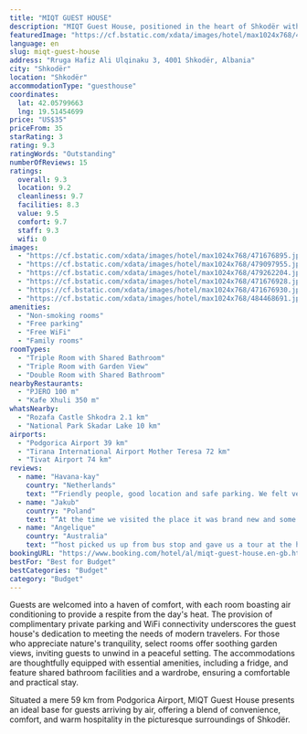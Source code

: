 ```yaml
---
title: "MIQT GUEST HOUSE"
description: "MIQT Guest House, positioned in the heart of Shkodër within the scenic Shkoder County, stands out as a serene retreat for travelers."
featuredImage: "https://cf.bstatic.com/xdata/images/hotel/max1024x768/471676895.jpg?k=71f944b62a44be0cd9db06374614c7d229097435c4c005c6a490345f07404ab3&o=&hp=1"
language: en
slug: miqt-guest-house
address: "Rruga Hafiz Ali Ulqinaku 3, 4001 Shkodër, Albania"
city: "Shkodër"
location: "Shkodër"
accommodationType: "guesthouse"
coordinates:
  lat: 42.05799663
  lng: 19.51454699
price: "US$35"
priceFrom: 35
starRating: 3
rating: 9.3
ratingWords: "Outstanding"
numberOfReviews: 15
ratings:
  overall: 9.3
  location: 9.2
  cleanliness: 9.7
  facilities: 8.3
  value: 9.5
  comfort: 9.7
  staff: 9.3
  wifi: 0
images:
  - "https://cf.bstatic.com/xdata/images/hotel/max1024x768/471676895.jpg?k=71f944b62a44be0cd9db06374614c7d229097435c4c005c6a490345f07404ab3&o=&hp=1"
  - "https://cf.bstatic.com/xdata/images/hotel/max1024x768/479097955.jpg?k=cfcb66a29149665e03fdfe00fc3189a91255eb6665f2f46867a4cb187e579ffc&o=&hp=1"
  - "https://cf.bstatic.com/xdata/images/hotel/max1024x768/479262204.jpg?k=764abefd14bc75d897229e61cfe9555af502daf64dd99f44b6d447d910458972&o=&hp=1"
  - "https://cf.bstatic.com/xdata/images/hotel/max1024x768/471676928.jpg?k=33845c89887412abf30992667d3b5dfbe1aa356f9f7bcdeac7010e348d330b68&o=&hp=1"
  - "https://cf.bstatic.com/xdata/images/hotel/max1024x768/471676930.jpg?k=3dd53f52cdbcaf55c92daa4006e0c756afd6ae0489595fbc55c532bb01a3716f&o=&hp=1"
  - "https://cf.bstatic.com/xdata/images/hotel/max1024x768/484468691.jpg?k=73d760f4904e7742cfb56eb4fd8a1dab7e6524c92afdfe35636c1ad30a4a4e3b&o=&hp=1"
amenities:
  - "Non-smoking rooms"
  - "Free parking"
  - "Free WiFi"
  - "Family rooms"
roomTypes:
  - "Triple Room with Shared Bathroom"
  - "Triple Room with Garden View"
  - "Double Room with Shared Bathroom"
nearbyRestaurants:
  - "PJERO 100 m"
  - "Kafe Xhuli 350 m"
whatsNearby:
  - "Rozafa Castle Shkodra 2.1 km"
  - "National Park Skadar Lake 10 km"
airports:
  - "Podgorica Airport 39 km"
  - "Tirana International Airport Mother Teresa 72 km"
  - "Tivat Airport 74 km"
reviews:
  - name: "Havana-kay"
    country: "Netherlands"
    text: "“Friendly people, good location and safe parking. We felt very safe here. It was just a 15 minute walk into the city centre. I would recommend”"
  - name: "Jakub"
    country: "Poland"
    text: "“At the time we visited the place it was brand new and some facilities were still in the process of being installed. Nonetheless, any issues we raised - for example, a WiFi connection problem - were promptly resolved. The place is located very...”"
  - name: "Angelique"
    country: "Australia"
    text: "“host picked us up from bus stop and gave us a tour at the hotel. Very clean and comfortable”"
bookingURL: "https://www.booking.com/hotel/al/miqt-guest-house.en-gb.html?aid=8035640"
bestFor: "Best for Budget"
bestCategories: "Budget"
category: "Budget"
---
```


Guests are welcomed into a haven of comfort, with each room boasting air conditioning to provide a respite from the day's heat. The provision of complimentary private parking and WiFi connectivity underscores the guest house's dedication to meeting the needs of modern travelers. For those who appreciate nature's tranquility, select rooms offer soothing garden views, inviting guests to unwind in a peaceful setting. The accommodations are thoughtfully equipped with essential amenities, including a fridge, and feature shared bathroom facilities and a wardrobe, ensuring a comfortable and practical stay.

Situated a mere 59 km from Podgorica Airport, MIQT Guest House presents an ideal base for guests arriving by air, offering a blend of convenience, comfort, and warm hospitality in the picturesque surroundings of Shkodër.